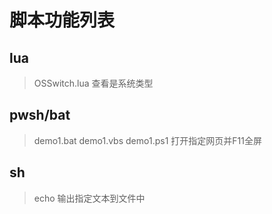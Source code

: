 # 脚本功能列表

## lua
> OSSwitch.lua 查看是系统类型    

## pwsh/bat
> demo1.bat demo1.vbs demo1.ps1 打开指定网页并F11全屏

## sh
> echo 输出指定文本到文件中
